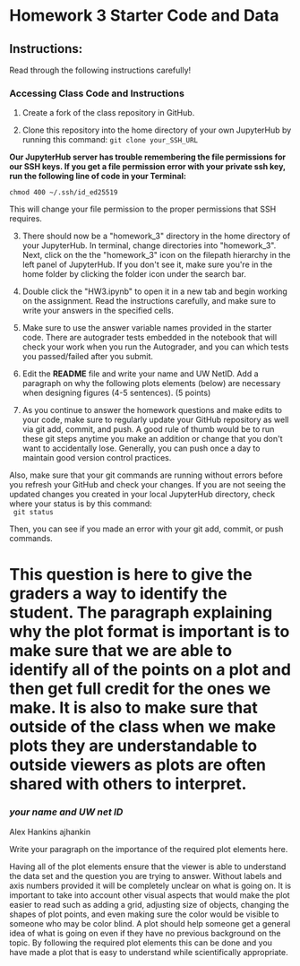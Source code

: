 # Homework 3 Starter Code and Data
## **Instructions:**
Read through the following instructions carefully!
### Accessing Class Code and Instructions

1. Create a fork of the class repository in GitHub.

2. Clone this repository into the home directory of your own JupyterHub by running this command:
```git clone your_SSH_URL```

**Our JupyterHub server has trouble remembering the file permissions for our SSH keys. If you get a file permission error with your private ssh key, run the following line of code in your Terminal:**

```chmod 400 ~/.ssh/id_ed25519``` 
<br>

This will change your file permission to the proper permissions that SSH requires.

3. There should now be a "homework_3" directory in the home directory of your JupyterHub. In terminal, change directories into "homework_3". Next, click on the the "homework_3" icon on the filepath hierarchy in the left panel of JupyterHub. If you don't see it, make sure you're in the home folder by clicking the folder icon under the search bar. 

4. Double click the "HW3.ipynb" to open it in a new tab and begin working on the assignment. Read the instructions carefully, and make sure to write your answers in the specified cells. 

5. Make sure to use the answer variable names provided in the starter code. There are autograder tests embedded in the notebook that will check your work when you run the Autograder, and you can which tests you passed/failed after you submit.

6. Edit the **README** file and write your name and UW NetID. Add a paragraph on why the following plots elements (below) are necessary when designing figures (4-5 sentences). (5 points) 

7. As you continue to answer the homework questions and make edits to your code, make sure to regularly update your GitHub repository as well via git add, commit, and push. A good rule of thumb would be to run these git steps anytime you make an addition or change that you don't want to accidentally lose. Generally, you can push once a day to maintain good version control practices. <br>

Also, make sure that your git commands are running without errors before you refresh your GitHub and check your changes. If you are not seeing the updated changes you created in your local JupyterHub directory, check where your status is by this command: <br>
``` git status```

Then, you can see if you made an error with your git add, commit, or push commands.

# This question is here to give the graders a way to identify the student. The paragraph explaining why the plot format is important is to make sure that we are able to identify all of the points on a plot and then get full credit for the ones we make. It is also to make sure that outside of the class when we make plots they are understandable to outside viewers as plots are often shared with others to interpret. 

### _your name and UW net ID_
Alex Hankins 
ajhankin

Write your paragraph on the importance of the required plot elements here.

Having all of the plot elements ensure that the viewer is able to understand the data set and the question you are trying to answer. Without labels and axis numbers provided it will be completely unclear on what is going on. It is important to take into account other visual aspects that would make the plot easier to read such as adding a grid, adjusting size of objects, changing the shapes of plot points, and even making sure the color would be visible to someone who may be color blind. A plot should help someone get a general idea of what is going on even if they have no previous background on the topic. By following the required plot elements this can be done and you have made a plot that is easy to understand while scientifically appropriate. 
